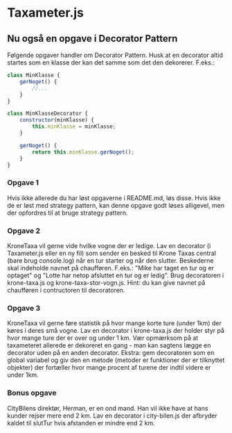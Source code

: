 # Taxameter.js
## Nu også en opgave i Decorator Pattern

Følgende opgaver handler om Decorator Pattern. Husk at en decorator altid startes som en klasse der kan det samme som det den dekorerer. F.eks.:
```javascript
class MinKlasse {
    gørNoget() {
        //...
    }
}

class MinKlasseDecorator {
    constructor(minKlasse) {
        this.minKlasse = minKlasse;
    }

    gørNoget() {
        return this.minKlasse.gørNoget();
    }
}
```

### Opgave 1
Hvis ikke allerede du har løst opgaverne i README.md, løs disse. Hvis ikke de er løst med strategy pattern, kan denne opgave godt løses alligevel, men der opfordres til at bruge strategy pattern.

### Opgave 2
KroneTaxa vil gerne vide hvilke vogne der er ledige. Lav en decorator (i Taxameter.js eller en ny fil) som sender en besked til Krone Taxas central (bare brug console.log) når en tur starter og når den slutter. Beskederne skal indeholde navnet på chaufføren. F.eks.: "Mike har taget en tur og er optaget" og "Lotte har netop afsluttet en tur og er ledig". Brug decoratoren i krone-taxa.js og krone-taxa-stor-vogn.js.
Hint: du kan give navnet på chaufføren i contructoren til decoratoren.

### Opgave 3
KroneTaxa vil gerne føre statistik på hvor mange korte ture (under 1km) der køres i deres små vogne. Lav en decorator i krone-taxa.js der holder styr på hvor mange ture der er over og under 1 km. Vær opmærksom på at taxameteret allerede er dekoreret en gang - man kan sagtens lægge en decorator uden på en anden decorator.
Ekstra: gem decoratoren som en global variabel og giv den en metode (metoder er funktioner der er tilknyttet objekter) der fortæller hvor mange procent af turene der indtil videre er under 1km.

### Bonus opgave
CityBilens direktør, Herman, er en ond mand. Han vil ikke have at hans kunder rejser mere end 2 km. Lav en decorator i city-bilen.js der afbryder kaldet til slutTur hvis afstanden er mindre end 2 km.